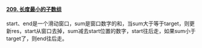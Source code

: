 #### [209. 长度最小的子数组](https://leetcode.cn/problems/minimum-size-subarray-sum/)

start、end是一个滑动窗口，sum是窗口数字的和，当sum大于等于target，则更新res，start从窗口去掉，sum减去start位置的数字，start往后走，如果sum小于target了，则end往后走。